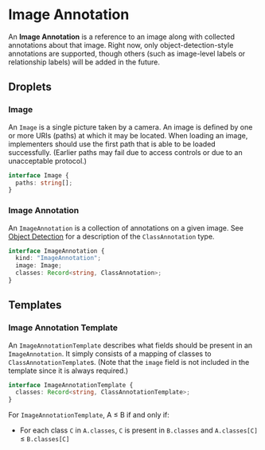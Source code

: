 # Image Annotation

An **Image Annotation** is a reference to an image along with collected annotations about that image.  Right now, only object-detection-style annotations are supported, though others (such as image-level labels or relationship labels) will be added in the future.

## Droplets

### Image

An `Image` is a single picture taken by a camera.  An image is defined by one or more URIs (paths) at which it may be located.  When loading an image, implementers should use the first path that is able to be loaded successfully.  (Earlier paths may fail due to access controls or due to an unacceptable protocol.)

```ts
interface Image {
  paths: string[];
}
```

### Image Annotation

An `ImageAnnotation` is a collection of annotations on a given image. See [Object Detection](../common/object-detection.md) for a description of the `ClassAnnotation` type.

```ts
interface ImageAnnotation {
  kind: "ImageAnnotation";
  image: Image;
  classes: Record<string, ClassAnnotation>;
}
```

## Templates

### Image Annotation Template

An `ImageAnnotationTemplate` describes what fields should be present in an `ImageAnnotation`.  It simply consists of a mapping of classes to `ClassAnnotationTemplate`s.  (Note that the `image` field is not included in the template since it is always required.)

```ts
interface ImageAnnotationTemplate {
  classes: Record<string, ClassAnnotationTemplate>;
}
```

For `ImageAnnotationTemplate`, A ≤ B if and only if:

- For each class `C` in `A.classes`, `C` is present in `B.classes` and `A.classes[C]` ≤ `B.classes[C]`
